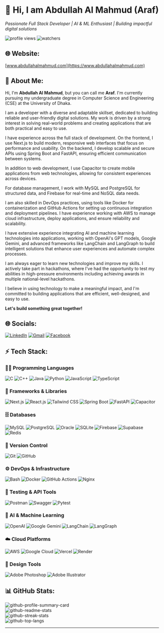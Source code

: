 # 👋 Hi, I am Abdullah Al Mahmud (Araf)

*Passionate Full Stack Developer | AI & ML Enthusiast | Building impactful digital solutions*


![profile views](https://komarev.com/ghpvc/?username=Mahmud-Araf&label=profile%20views&color=0e75b6&style=for-the-badge)
![watchers](https://img.shields.io/github/watchers/Mahmud-Araf/Mahmud-Araf?style=for-the-badge&color=blue)

## 🌐 Website:
[www.abdullahalmahmud.com](https://www.abdullahalmahmud.com)

## 💫 About Me:

Hi, I'm **Abdullah Al Mahmud**, but you can call me **Araf**. I'm currently pursuing my undergraduate degree in Computer Science and Engineering (CSE) at the University of Dhaka.

I am a developer with a diverse and adaptable skillset, dedicated to building reliable and user-friendly digital solutions. My work is driven by a strong interest in solving real-world problems and creating applications that are both practical and easy to use.

I have experience across the full stack of development. On the frontend, I use Next.js to build modern, responsive web interfaces that focus on performance and usability. On the backend, I develop scalable and secure APIs using Spring Boot and FastAPI, ensuring efficient communication between systems.

In addition to web development, I use Capacitor to create mobile applications from web technologies, allowing for consistent experiences across devices.

For database management, I work with MySQL and PostgreSQL for structured data, and Firebase for real-time and NoSQL data needs.

I am also skilled in DevOps practices, using tools like Docker for containerization and GitHub Actions for setting up continuous integration and deployment pipelines. I have experience working with AWS to manage cloud infrastructure, deploy applications, and ensure reliability and scalability.

I have extensive experience integrating AI and machine learning technologies into applications, working with OpenAI's GPT models, Google Gemini, and advanced frameworks like LangChain and LangGraph to build intelligent solutions that enhance user experiences and automate complex processes.

I am always eager to learn new technologies and improve my skills. I actively take part in hackathons, where I've had the opportunity to test my abilities in high-pressure environments including achieving awards in multiple national-level hackathons.

I believe in using technology to make a meaningful impact, and I'm committed to building applications that are efficient, well-designed, and easy to use.

**Let's build something great together!**

## 🌐 Socials:

[![LinkedIn](https://img.shields.io/badge/LinkedIn-%230077B5.svg?style=for-the-badge&logo=linkedin&logoColor=white)](https://linkedin.com/in/abdullah-al-mahmud-5074b7224)
[![Gmail](https://img.shields.io/badge/Gmail-D14836?style=for-the-badge&logo=gmail&logoColor=white)](mailto:almahmudaraf@gmail.com)
[![Facebook](https://img.shields.io/badge/Facebook-%231877F2.svg?style=for-the-badge&logo=facebook&logoColor=white)](https://facebook.com/mahmud.araf.33)

## ⚡ Tech Stack:

### 👨‍💻 Programming Languages

![C](https://img.shields.io/badge/c-%2300599C.svg?style=for-the-badge&logo=c&logoColor=white)
![C++](https://img.shields.io/badge/c++-%2300599C.svg?style=for-the-badge&logo=c%2B%2B&logoColor=white)
![Java](https://img.shields.io/badge/java-%23ED8B00.svg?style=for-the-badge&logo=openjdk&logoColor=white)
![Python](https://img.shields.io/badge/python-3670A0?style=for-the-badge&logo=python&logoColor=ffdd54)
![JavaScript](https://img.shields.io/badge/JavaScript-black?style=for-the-badge&logo=javascript&logoColor=white&color=yellow)
![TypeScript](https://img.shields.io/badge/TypeScript-%23305cde?style=for-the-badge&logo=typescript&logoColor=white)

### 🚀 Frameworks & Libraries

![Next.js](https://img.shields.io/badge/Next.js-black?style=for-the-badge&logo=nextdotjs&logoColor=white)
![React.js](https://img.shields.io/badge/React.js-%2361DAFB?style=for-the-badge&logo=react&logoColor=black)
![Tailwind CSS](https://img.shields.io/badge/Tailwind_CSS-black?style=for-the-badge&logo=tailwindcss&logoColor=%2300FFFF&color=white)
![Spring Boot](https://img.shields.io/badge/Spring_Boot-%236DB33F?style=for-the-badge&logo=springboot&logoColor=white)
![FastAPI](https://img.shields.io/badge/FastAPI-005571?style=for-the-badge&logo=fastapi)
![Capacitor](https://img.shields.io/badge/Capacitor-119EFF?style=for-the-badge&logo=capacitor&logoColor=white)

### 🗄️ Databases

![MySQL](https://img.shields.io/badge/mysql-%2300000f.svg?style=for-the-badge&logo=mysql&logoColor=white)
![PostgreSQL](https://img.shields.io/badge/postgres-%23316192.svg?style=for-the-badge&logo=postgresql&logoColor=white)
![Oracle](https://img.shields.io/badge/Oracle-F80000?style=for-the-badge&logo=Oracle&logoColor=white)
![SQLite](https://img.shields.io/badge/sqlite-%2307405e.svg?style=for-the-badge&logo=sqlite&logoColor=white)
![Firebase](https://img.shields.io/badge/Firebase-%23FFCA28?style=for-the-badge&logo=firebase&logoColor=black)
![Supabase](https://img.shields.io/badge/Supabase-3ECF8E?style=for-the-badge&logo=supabase&logoColor=white)
![Redis](https://img.shields.io/badge/redis-%23DD0031.svg?style=for-the-badge&logo=redis&logoColor=white)

### 🔨 Version Control

![Git](https://img.shields.io/badge/GIT-E44C30?style=for-the-badge&logo=git&logoColor=white)
![GitHub](https://img.shields.io/badge/github-%23121011.svg?style=for-the-badge&logo=github&logoColor=white)

### ⚙️ DevOps & Infrastructure

![Bash](https://img.shields.io/badge/bash-4EAA25?style=for-the-badge&logo=gnubash&logoColor=white)
![Docker](https://img.shields.io/badge/docker-%230db7ed.svg?style=for-the-badge&logo=docker&logoColor=white)
![GitHub Actions](https://img.shields.io/badge/github%20actions-%232671E5.svg?style=for-the-badge&logo=githubactions&logoColor=white)
![Nginx](https://img.shields.io/badge/nginx-%23009639.svg?style=for-the-badge&logo=nginx&logoColor=white)

### 🧪 Testing & API Tools

![Postman](https://img.shields.io/badge/Postman-FF6C37?style=for-the-badge&logo=postman&logoColor=white)
![Swagger](https://img.shields.io/badge/-Swagger-%23Clojure?style=for-the-badge&logo=swagger&logoColor=white)
![Pytest](https://img.shields.io/badge/pytest-%231f425f.svg?style=for-the-badge&logo=pytest&logoColor=white)

### 🤖 AI & Machine Learning

![OpenAI](https://img.shields.io/badge/OpenAI-%23FFFFFF?style=for-the-badge&logo=openai&logoColor=black)
![Google Gemini](https://img.shields.io/badge/Google%20Gemini-%23A855F7?style=for-the-badge&logo=googlegemini&logoColor=white)
![LangChain](https://img.shields.io/badge/LangChain-1C3C3C?style=for-the-badge&logo=langchain&logoColor=white)
![LangGraph](https://img.shields.io/badge/LangGraph-FF6B35?style=for-the-badge&logo=langgraph&logoColor=white)

### ☁️ Cloud Platforms

![AWS](https://img.shields.io/badge/AWS-%23FF9900.svg?style=for-the-badge&logo=amazon-aws&logoColor=white)
![Google Cloud](https://img.shields.io/badge/Google%20Cloud-%234285F4.svg?style=for-the-badge&logo=google-cloud&logoColor=white)
![Vercel](https://img.shields.io/badge/vercel-%23000000.svg?style=for-the-badge&logo=vercel&logoColor=white)
![Render](https://img.shields.io/badge/Render-%46E3B7.svg?style=for-the-badge&logo=render&logoColor=white)

### 🎨 Design Tools

![Adobe Photoshop](https://img.shields.io/badge/Adobe%20Photoshop-%2331A8FF.svg?style=for-the-badge&logo=adobephotoshop&logoColor=white)
![Adobe Illustrator](https://img.shields.io/badge/Adobe%20Illustrator-%23FF9A00.svg?style=for-the-badge&logo=adobeillustrator&logoColor=white)

## 📊 GitHub Stats:

![github-profile-summary-card](https://github-profile-summary-cards.vercel.app/api/cards/profile-details?username=Mahmud-Araf&theme=tokyonight&include_all_commits=true&count_private=true&show_icons=true)<br>
![github-readme-stats](https://github-readme-stats-git-masterrstaa-rickstaa.vercel.app/api?username=Mahmud-Araf&theme=tokyonight&hide_border=false&include_all_commits=true&count_private=true&show_icons=true)<br/>
![github-streak-stats](https://github-readme-streak-stats.herokuapp.com/?user=Mahmud-Araf&theme=tokyonight&hide_border=false)<br>
![github-top-langs](https://github-readme-stats-git-masterrstaa-rickstaa.vercel.app/api/top-langs/?username=Mahmud-Araf&theme=tokyonight&hide_border=false&include_all_commits=true&count_private=true&layout=compact)

---
